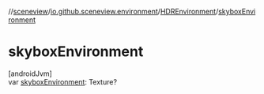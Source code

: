 //[sceneview](../../../index.md)/[io.github.sceneview.environment](../index.md)/[HDREnvironment](index.md)/[skyboxEnvironment](skybox-environment.md)

# skyboxEnvironment

[androidJvm]\
var [skyboxEnvironment](skybox-environment.md): Texture?
